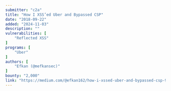 ```yaml
---
submitter: "c2a"
title: "How I XSS’ed Uber and Bypassed CSP"
date: "2018-09-22"
added: "2024-11-03"
description: ""
vulnerabilities: [
    "Reflected XSS"
]
programs: [
    "Uber"
]
authors: [
    "Efkan (@mefkansec)"
]
bounty: "2,000"
link: "https://medium.com/@efkan162/how-i-xssed-uber-and-bypassed-csp-9ae52404f4c5"
---
```




